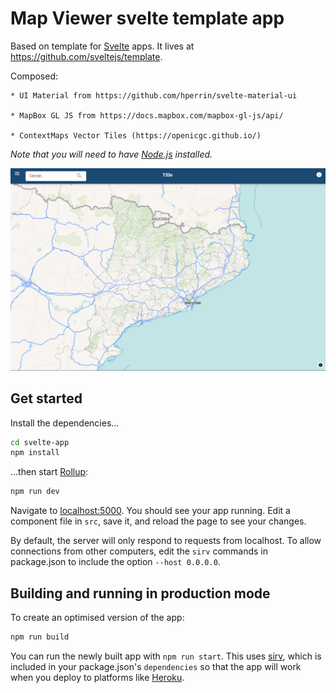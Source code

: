 
# Map Viewer svelte template app

Based on template for [Svelte](https://svelte.dev) apps. It lives at https://github.com/sveltejs/template.

Composed:

    * UI Material from https://github.com/hperrin/svelte-material-ui

    * MapBox GL JS from https://docs.mapbox.com/mapbox-gl-js/api/ 

    * ContextMaps Vector Tiles (https://openicgc.github.io/)

*Note that you will need to have [Node.js](https://nodejs.org) installed.*

![alt text](./capture.png "Map Template")

## Get started

Install the dependencies...

```bash
cd svelte-app
npm install
```

...then start [Rollup](https://rollupjs.org):

```bash
npm run dev
```

Navigate to [localhost:5000](http://localhost:5000). You should see your app running. Edit a component file in `src`, save it, and reload the page to see your changes.

By default, the server will only respond to requests from localhost. To allow connections from other computers, edit the `sirv` commands in package.json to include the option `--host 0.0.0.0`.


## Building and running in production mode

To create an optimised version of the app:

```bash
npm run build
```

You can run the newly built app with `npm run start`. This uses [sirv](https://github.com/lukeed/sirv), which is included in your package.json's `dependencies` so that the app will work when you deploy to platforms like [Heroku](https://heroku.com).

